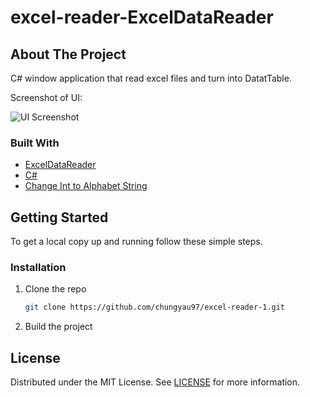 # excel-reader-ExcelDataReader

## About The Project
C# window application that read excel files and turn into DatatTable.

Screenshot of UI:

![UI Screenshot](https://github.com/chungyau97/excel-reader-1/blob/main/UI.png)

### Built With

* [ExcelDataReader](https://github.com/ExcelDataReader/ExcelDataReader)
* [C#](https://en.wikipedia.org/wiki/C_Sharp_(programming_language))
* [Change Int to Alphabet String](https://github.com/chungyau97/int-to-alphabet)

<!-- GETTING STARTED -->
## Getting Started

To get a local copy up and running follow these simple steps.

### Installation
1. Clone the repo
   ```sh
   git clone https://github.com/chungyau97/excel-reader-1.git
   ```
2. Build the project


<!-- LICENSE -->
## License

Distributed under the MIT License. See [LICENSE](https://github.com/chungyau97/excel-reader-1/blob/main/LICENSE) for more information.
